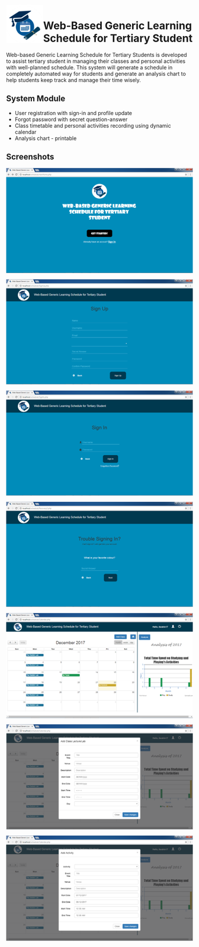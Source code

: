 <img src="https://github.com/NURULFARAHINirwanshah/Web-Based-Generic-Learning-Schedule-for-Tertiary-Student/blob/master/img/logo.png" align="left" width="100px">

# Web-Based Generic Learning Schedule for Tertiary Student
Web-based Generic Learning Schedule for Tertiary Students is developed to assist tertiary student in managing their classes and personal activities with well-planned schedule. This system will generate a schedule in completely automated way for students and generate an analysis chart to help students keep track and manage their time wisely.

## System Module
* User registration with sign-in and profile update
* Forgot password with secret question-answer
* Class timetable and personal activities recording using dynamic calendar
* Analysis chart - printable

## Screenshots
![s1](https://github.com/NURULFARAHINirwanshah/Web-Based-Generic-Learning-Schedule-for-Tertiary-Student/blob/master/screenshot/screenshot1.png)

![s2](https://github.com/NURULFARAHINirwanshah/Web-Based-Generic-Learning-Schedule-for-Tertiary-Student/blob/master/screenshot/screenshot11.png)

![s3](https://github.com/NURULFARAHINirwanshah/Web-Based-Generic-Learning-Schedule-for-Tertiary-Student/blob/master/screenshot/screenshot2.png)

![s4](https://github.com/NURULFARAHINirwanshah/Web-Based-Generic-Learning-Schedule-for-Tertiary-Student/blob/master/screenshot/screenshot3.png)

![s5](https://github.com/NURULFARAHINirwanshah/Web-Based-Generic-Learning-Schedule-for-Tertiary-Student/blob/master/screenshot/screenshot4.png)

![s6](https://github.com/NURULFARAHINirwanshah/Web-Based-Generic-Learning-Schedule-for-Tertiary-Student/blob/master/screenshot/screenshot5.png)

![s7](https://github.com/NURULFARAHINirwanshah/Web-Based-Generic-Learning-Schedule-for-Tertiary-Student/blob/master/screenshot/screenshot6.png)

